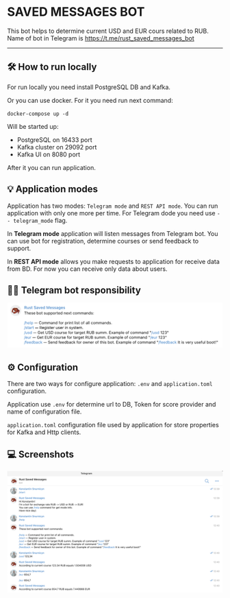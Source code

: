 # SAVED MESSAGES BOT
This bot helps to determine current USD and EUR cours related to RUB. Name of bot in Telegram is https://t.me/rust_saved_messages_bot
<hr>

## 🛠 How to run locally
For run locally you need install PostgreSQL DB and Kafka.

Or you can use docker. For it you need run next command: 
```
docker-compose up -d
```

Will be started up: 

- PostgreSQL on 16433 port 
- Kafka cluster on 29092 port 
- Kafka UI on 8080 port

After it you can run application.

## 💡 Application modes

Application has two modes: `Telegram mode` and `REST API mode`. You can run application with only one more per time. For Telegram dode you need use `-- telegram_mode` flag.

In **Telegram mode** application will listen messages from Telegram bot. You can use bot for registration, determine courses or send feedback to support.

In **REST API mode** allows you make requests to application for receive data from BD. For now you can receive only data about users.

## 👩‍💻 Telegram bot responsibility

![Screen 1](./Screens/Screenshot1.png)

## ⚙️ Configuration

There are two ways for configure application: `.env` and `application.toml` configuration.


Application use `.env` for determine url to DB, Token for score provider and name of configuration file.

`application.toml` configuration file used by application for store properties for Kafka and Http clients.

## 💻 Screenshots

![Screen 2](./Screens/Screenshot2.png)